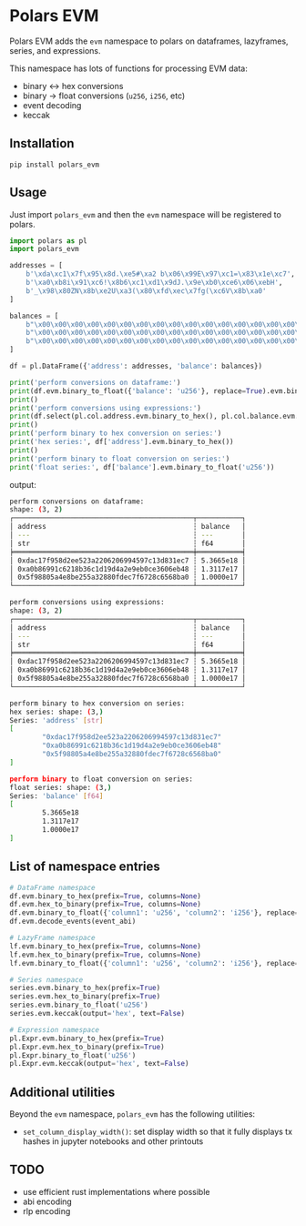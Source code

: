 
# Polars EVM

Polars EVM adds the `evm` namespace to polars on dataframes, lazyframes, series, and expressions.

This namespace has lots of functions for processing EVM data:
- binary ↔ hex conversions
- binary → float conversions (`u256`, `i256`, etc)
- event decoding
- keccak

## Installation

`pip install polars_evm`

## Usage

Just import `polars_evm` and then the `evm` namespace will be registered to polars.

```python
import polars as pl
import polars_evm

addresses = [
    b'\xda\xc1\x7f\x95\x8d.\xe5#\xa2 b\x06\x99E\x97\xc1=\x83\x1e\xc7',
    b'\xa0\xb8i\x91\xc6!\x8b6\xc1\xd1\x9dJ.\x9e\xb0\xce6\x06\xebH',
    b'_\x98\x80ZN\x8b\xe2U\xa3(\x80\xfd\xec\x7fg(\xc6V\x8b\xa0'
]

balances = [
    b"\x00\x00\x00\x00\x00\x00\x00\x00\x00\x00\x00\x00\x00\x00\x00\x00\x00\x00\x00\x00\x00\x00\x00\x00Jy\xb0\x9aq\x1e\xd1(",
    b"\x00\x00\x00\x00\x00\x00\x00\x00\x00\x00\x00\x00\x00\x00\x00\x00\x00\x00\x00\x00\x00\x00\x00\x00\x01\xd1\xff\xf7\xfb\xa8O\x87",
    b"\x00\x00\x00\x00\x00\x00\x00\x00\x00\x00\x00\x00\x00\x00\x00\x00\x00\x00\x00\x00\x00\x00\x00\x00\x01cEx]\x8a\x00\x00",
]

df = pl.DataFrame({'address': addresses, 'balance': balances})

print('perform conversions on dataframe:')
print(df.evm.binary_to_float({'balance': 'u256'}, replace=True).evm.binary_to_hex())
print()
print('perform conversions using expressions:')
print(df.select(pl.col.address.evm.binary_to_hex(), pl.col.balance.evm.binary_to_float('u256')))
print()
print('perform binary to hex conversion on series:')
print('hex series:', df['address'].evm.binary_to_hex())
print()
print('perform binary to float conversion on series:')
print('float series:', df['balance'].evm.binary_to_float('u256'))
```

output:
```bash
perform conversions on dataframe:
shape: (3, 2)
┌────────────────────────────────────────────┬───────────┐
│ address                                    ┆ balance   │
│ ---                                        ┆ ---       │
│ str                                        ┆ f64       │
╞════════════════════════════════════════════╪═══════════╡
│ 0xdac17f958d2ee523a2206206994597c13d831ec7 ┆ 5.3665e18 │
│ 0xa0b86991c6218b36c1d19d4a2e9eb0ce3606eb48 ┆ 1.3117e17 │
│ 0x5f98805a4e8be255a32880fdec7f6728c6568ba0 ┆ 1.0000e17 │
└────────────────────────────────────────────┴───────────┘

perform conversions using expressions:
shape: (3, 2)
┌────────────────────────────────────────────┬───────────┐
│ address                                    ┆ balance   │
│ ---                                        ┆ ---       │
│ str                                        ┆ f64       │
╞════════════════════════════════════════════╪═══════════╡
│ 0xdac17f958d2ee523a2206206994597c13d831ec7 ┆ 5.3665e18 │
│ 0xa0b86991c6218b36c1d19d4a2e9eb0ce3606eb48 ┆ 1.3117e17 │
│ 0x5f98805a4e8be255a32880fdec7f6728c6568ba0 ┆ 1.0000e17 │
└────────────────────────────────────────────┴───────────┘

perform binary to hex conversion on series:
hex series: shape: (3,)
Series: 'address' [str]
[
        "0xdac17f958d2ee523a2206206994597c13d831ec7"
        "0xa0b86991c6218b36c1d19d4a2e9eb0ce3606eb48"
        "0x5f98805a4e8be255a32880fdec7f6728c6568ba0"
]

perform binary to float conversion on series:
float series: shape: (3,)
Series: 'balance' [f64]
[
        5.3665e18
        1.3117e17
        1.0000e17
]
```

## List of namespace entries

```python
# DataFrame namespace
df.evm.binary_to_hex(prefix=True, columns=None)
df.evm.hex_to_binary(prefix=True, columns=None)
df.evm.binary_to_float({'column1': 'u256', 'column2': 'i256'}, replace=False, prefix=True)
df.evm.decode_events(event_abi)

# LazyFrame namespace
lf.evm.binary_to_hex(prefix=True, columns=None)
lf.evm.hex_to_binary(prefix=True, columns=None)
lf.evm.binary_to_float({'column1': 'u256', 'column2': 'i256'}, replace=False, prefix=True)

# Series namespace
series.evm.binary_to_hex(prefix=True)
series.evm.hex_to_binary(prefix=True)
series.evm.binary_to_float('u256')
series.evm.keccak(output='hex', text=False)

# Expression namespace
pl.Expr.evm.binary_to_hex(prefix=True)
pl.Expr.evm.hex_to_binary(prefix=True)
pl.Expr.binary_to_float('u256')
pl.Expr.evm.keccak(output='hex', text=False)
```

## Additional utilities

Beyond the `evm` namespace, `polars_evm` has the following utilities:
- `set_column_display_width()`: set display width so that it fully displays tx hashes in jupyter notebooks and other printouts

## TODO
- use efficient rust implementations where possible
- abi encoding
- rlp encoding
